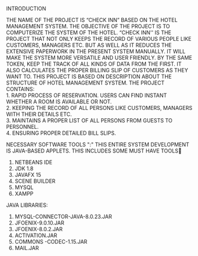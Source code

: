 INTRODUCTION

THE NAME OF THE PROJECT IS “CHECK INN” BASED ON THE HOTEL MANAGEMENT SYSTEM. THE OBJECTIVE 
OF THE PROJECT IS TO COMPUTERIZE THE SYSTEM OF THE HOTEL. “CHECK INN'' IS THE PROJECT THAT NOT 
ONLY KEEPS THE RECORD OF VARIOUS PEOPLE LIKE CUSTOMERS, MANAGERS ETC. BUT AS WELL AS IT REDUCES 
THE EXTENSIVE PAPERWORK IN THE PRESENT SYSTEM MANUALLY. IT WILL MAKE THE SYSTEM MORE VERSATILE 
AND USER FRIENDLY. BY THE SAME TOKEN, KEEP THE TRACK OF ALL KINDS OF DATA FROM THE FIRST. IT ALSO 
CALCULATES THE PROPER BILLING SLIP OF CUSTOMERS AS THEY WANT TO. THIS PROJECT IS BASED ON 
DESCRIPTION ABOUT THE STRUCTURE OF HOTEL MANAGEMENT SYSTEM.
THE PROJECT CONTAINS:
<br>1. RAPID PROCESS OF RESERVATION. USERS CAN FIND INSTANT WHETHER A ROOM IS AVAILABLE OR 
NOT.
<br>2. KEEPING THE RECORD OF ALL PERSONS LIKE CUSTOMERS, MANAGERS WITH THEIR DETAILS ETC.
<br>3. MAINTAINS A PROPER LIST OF ALL PERSONS FROM GUESTS TO PERSONNEL.
<br>4. ENSURING PROPER DETAILED BILL SLIPS.

NECESSARY SOFTWARE TOOLS ":"
THIS ENTIRE SYSTEM DEVELOPMENT IS JAVA-BASED APPLETS. THIS INCLUDES
SOME MUST HAVE TOOLS
1. NETBEANS IDE
2. JDK 1.8
3. JAVAFX 15
4. SCENE BUILDER 
5. MYSQL
6. XAMPP

JAVA LIBRARIES:
1. MYSQL-CONNECTOR-JAVA-8.0.23.JAR
2. JFOENIX-9.0.10.JAR
3. JFOENIX-8.0.2.JAR
4. ACTIVATION.JAR
5. COMMONS -CODEC-1.15.JAR
6. MAIL.JAR

